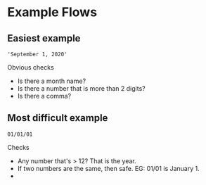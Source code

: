 # Example Flows

## Easiest example
```
'September 1, 2020'
```

Obvious checks
* Is there a month name?
* Is there a number that is more than 2 digits?
* Is there a comma?

## Most difficult example

```
01/01/01
```

Checks
* Any number that's > 12? That is the year.
* If two numbers are the same, then safe. EG: 01/01 is January 1.
* 
